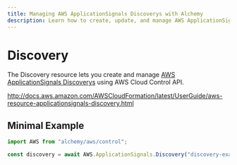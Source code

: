 ```yaml
---
title: Managing AWS ApplicationSignals Discoverys with Alchemy
description: Learn how to create, update, and manage AWS ApplicationSignals Discoverys using Alchemy Cloud Control.
---
```


# Discovery

The Discovery resource lets you create and manage [AWS ApplicationSignals Discoverys](https://docs.aws.amazon.com/applicationsignals/latest/userguide/) using AWS Cloud Control API.

http://docs.aws.amazon.com/AWSCloudFormation/latest/UserGuide/aws-resource-applicationsignals-discovery.html

## Minimal Example

```ts
import AWS from "alchemy/aws/control";

const discovery = await AWS.ApplicationSignals.Discovery("discovery-example", {});
```

